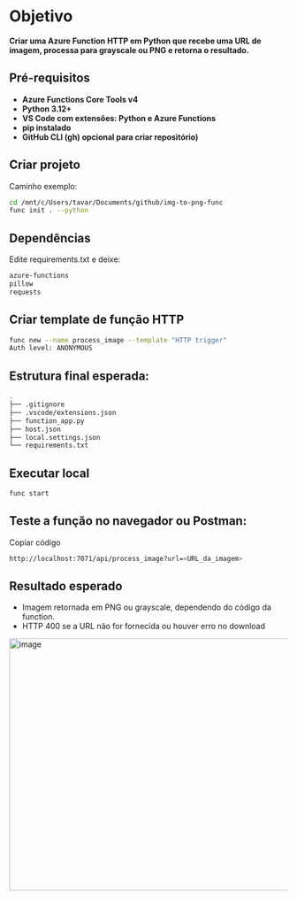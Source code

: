 # **Objetivo**
**Criar uma Azure Function HTTP em Python que recebe uma URL de imagem, processa para grayscale ou PNG e retorna o resultado.**

## **Pré-requisitos**
- **Azure Functions Core Tools v4**
- **Python 3.12+**
- **VS Code com extensões: Python e Azure Functions**
- **pip instalado**
- **GitHub CLI (gh) opcional para criar repositório)**

## **Criar projeto**
Caminho exemplo:
```bash
cd /mnt/c/Users/tavar/Documents/github/img-to-png-func
func init . --python
```
## **Dependências**

Edite requirements.txt e deixe:
```bash
azure-functions
pillow
requests
```

## **Criar template de função HTTP**
```bash
func new --name process_image --template "HTTP trigger"
Auth level: ANONYMOUS
```
## **Estrutura final esperada:**
```bash
.
├── .gitignore
├── .vscode/extensions.json
├── function_app.py
├── host.json
├── local.settings.json
└── requirements.txt
```

## **Executar local**
```bash
func start
```

## **Teste a função no navegador ou Postman:**
Copiar código
```bash
http://localhost:7071/api/process_image?url=<URL_da_imagem>
```

## **Resultado esperado**
- Imagem retornada em PNG ou grayscale, dependendo do código da function.
- HTTP 400 se a URL não for fornecida ou houver erro no download

<img width="1339" height="456" alt="image" src="https://github.com/user-attachments/assets/8fbea184-ef8e-4978-b2c0-092daf13cabe" />
